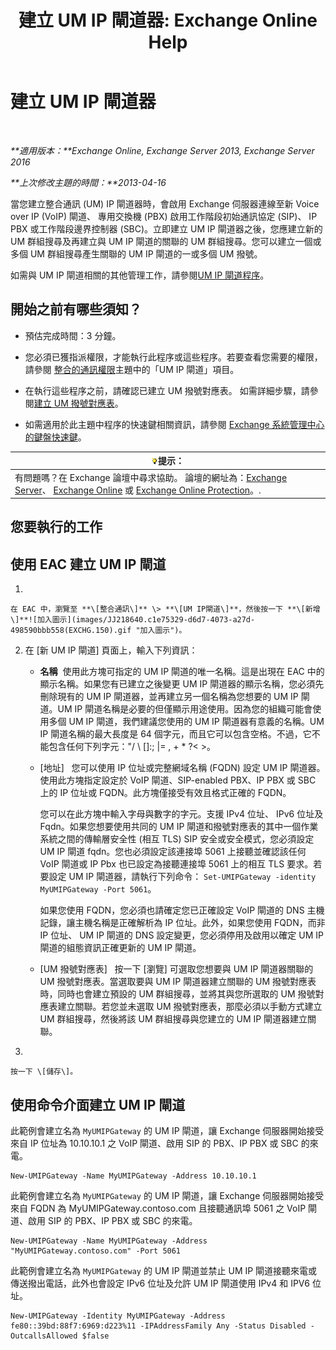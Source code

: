 ﻿---
title: '建立 UM IP 閘道器: Exchange Online Help'
TOCTitle: 建立 UM IP 閘道器
ms:assetid: 542d6b50-147b-4cec-b54d-61c7b8fc0fc7
ms:mtpsurl: https://technet.microsoft.com/zh-tw/library/Aa998045(v=EXCHG.150)
ms:contentKeyID: 50473128
ms.date: 05/23/2018
mtps_version: v=EXCHG.150
f1_keywords:
- Microsoft.Exchange.Management.SnapIn.Esm.Servers.UnifiedMessaging.CreateUMIPGatewayWizardForm.CreateUMIPGatewayWizardPage
ms.translationtype: MT
---

# 建立 UM IP 閘道器

 

_**適用版本：**Exchange Online, Exchange Server 2013, Exchange Server 2016_

_**上次修改主題的時間：**2013-04-16_

當您建立整合通訊 (UM) IP 閘道器時，會啟用 Exchange 伺服器連線至新 Voice over IP (VoIP) 閘道、 專用交換機 (PBX) 啟用工作階段初始通訊協定 (SIP)、 IP PBX 或工作階段邊界控制器 (SBC)。立即建立 UM IP 閘道器之後，您應建立新的 UM 群組搜尋及再建立與 UM IP 閘道的關聯的 UM 群組搜尋。您可以建立一個或多個 UM 群組搜尋產生關聯的 UM IP 閘道的一或多個 UM 撥號。

如需與 UM IP 閘道相關的其他管理工作，請參閱[UM IP 閘道程序](um-ip-gateway-procedures-exchange-2013-help.md)。

## 開始之前有哪些須知？

  - 預估完成時間：3 分鐘。

  - 您必須已獲指派權限，才能執行此程序或這些程序。若要查看您需要的權限，請參閱 [整合的通訊權限](unified-messaging-permissions-exchange-2013-help.md)主題中的「UM IP 閘道」項目。

  - 在執行這些程序之前，請確認已建立 UM 撥號對應表。 如需詳細步驟，請參閱[建立 UM 撥號對應表](create-a-um-dial-plan-exchange-2013-help.md)。

  - 如需適用於此主題中程序的快速鍵相關資訊，請參閱 [Exchange 系統管理中心的鍵盤快速鍵](keyboard-shortcuts-in-the-exchange-admin-center-exchange-online-protection-help.md)。

<table>
<thead>
<tr class="header">
<th><img src="images/Bb124558.tip(EXCHG.150).gif" title="提示" alt="提示" />提示：</th>
</tr>
</thead>
<tbody>
<tr class="odd">
<td>有問題嗎？在 Exchange 論壇中尋求協助。 論壇的網址為：<a href="https://go.microsoft.com/fwlink/p/?linkid=60612">Exchange Server</a>、 <a href="https://go.microsoft.com/fwlink/p/?linkid=267542">Exchange Online</a> 或 <a href="https://go.microsoft.com/fwlink/p/?linkid=285351">Exchange Online Protection</a>。.</td>
</tr>
</tbody>
</table>


## 您要執行的工作

## 使用 EAC 建立 UM IP 閘道

1.  
    
    在 EAC 中，瀏覽至 **\[整合通訊\]** \> **\[UM IP閘道\]**，然後按一下 **\[新增\]**![加入圖示](images/JJ218640.c1e75329-d6d7-4073-a27d-498590bbb558(EXCHG.150).gif "加入圖示")。

2.  在 \[新 UM IP 閘道\] 頁面上，輸入下列資訊：
    
      - **名稱**  使用此方塊可指定的 UM IP 閘道的唯一名稱。這是出現在 EAC 中的顯示名稱。如果您有已建立之後變更 UM IP 閘道器的顯示名稱，您必須先刪除現有的 UM IP 閘道器，並再建立另一個名稱為您想要的 UM IP 閘道。UM IP 閘道名稱是必要的但僅顯示用途使用。因為您的組織可能會使用多個 UM IP 閘道，我們建議您使用的 UM IP 閘道器有意義的名稱。UM IP 閘道名稱的最大長度是 64 個字元，而且它可以包含空格。不過，它不能包含任何下列字元："/ \\ \[\]:; |= , + \* ?\< \>。
    
      - \[地址\]   您可以使用 IP 位址或完整網域名稱 (FQDN) 設定 UM IP 閘道器。使用此方塊指定設定於 VoIP 閘道、SIP-enabled PBX、IP PBX 或 SBC 上的 IP 位址或 FQDN。此方塊僅接受有效且格式正確的 FQDN。
        
        您可以在此方塊中輸入字母與數字的字元。支援 IPv4 位址、 IPv6 位址及 Fqdn。如果您想要使用共同的 UM IP 閘道和撥號對應表的其中一個作業系統之間的傳輸層安全性 (相互 TLS) SIP 安全或安全模式，您必須設定 UM IP 閘道 fqdn。您也必須設定該連接埠 5061 上接聽並確認該任何 VoIP 閘道或 IP Pbx 也已設定為接聽連接埠 5061 上的相互 TLS 要求。若要設定 UM IP 閘道器，請執行下列命令： `Set-UMIPGateway -identity MyUMIPGateway -Port 5061`。
        
        如果您使用 FQDN，您必須也請確定您已正確設定 VoIP 閘道的 DNS 主機記錄，讓主機名稱是正確解析為 IP 位址。此外，如果您使用 FQDN，而非 IP 位址、 UM IP 閘道的 DNS 設定變更，您必須停用及啟用以確定 UM IP 閘道的組態資訊正確更新的 UM IP 閘道。
    
      - \[UM 撥號對應表\]   按一下 \[瀏覽\] 可選取您想要與 UM IP 閘道器關聯的 UM 撥號對應表。當選取要與 UM IP 閘道器建立關聯的 UM 撥號對應表時，同時也會建立預設的 UM 群組搜尋，並將其與您所選取的 UM 撥號對應表建立關聯。若您並未選取 UM 撥號對應表，那麼必須以手動方式建立 UM 群組搜尋，然後將該 UM 群組搜尋與您建立的 UM IP 閘道器建立關聯。

3.  
    
    按一下 \[儲存\]。

## 使用命令介面建立 UM IP 閘道

此範例會建立名為 `MyUMIPGateway` 的 UM IP 閘道，讓 Exchange 伺服器開始接受來自 IP 位址為 10.10.10.1 之 VoIP 閘道、啟用 SIP 的 PBX、IP PBX 或 SBC 的來電。

    New-UMIPGateway -Name MyUMIPGateway -Address 10.10.10.1

此範例會建立名為 `MyUMIPGateway` 的 UM IP 閘道，讓 Exchange 伺服器開始接受來自 FQDN 為 MyUMIPGateway.contoso.com 且接聽通訊埠 5061 之 VoIP 閘道、啟用 SIP 的 PBX、IP PBX 或 SBC 的來電。

    New-UMIPGateway -Name MyUMIPGateway -Address "MyUMIPGateway.contoso.com" -Port 5061

此範例會建立名為 `MyUMIPGateway` 的 UM IP 閘道並禁止 UM IP 閘道接聽來電或傳送撥出電話，此外也會設定 IPv6 位址及允許 UM IP 閘道使用 IPv4 和 IPV6 位址。

    New-UMIPGateway -Identity MyUMIPGateway -Address fe80::39bd:88f7:6969:d223%11 -IPAddressFamily Any -Status Disabled -OutcallsAllowed $false

